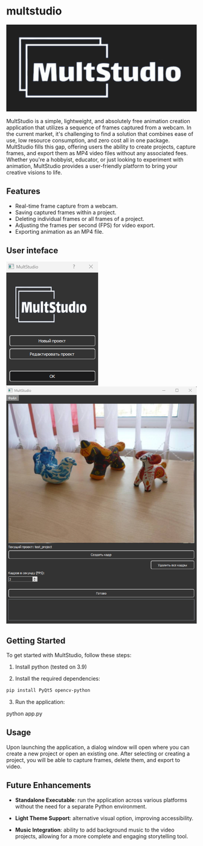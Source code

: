 # multstudio

![MultStudio Logo](images/title.png)

MultStudio is a simple, lightweight, and absolutely free animation creation application that utilizes a sequence of frames captured from a webcam. In the current market, it's challenging to find a solution that combines ease of use, low resource consumption, and zero cost all in one package. MultStudio fills this gap, offering users the ability to create projects, capture frames, and export them as MP4 video files without any associated fees. Whether you're a hobbyist, educator, or just looking to experiment with animation, MultStudio provides a user-friendly platform to bring your creative visions to life.


## Features

- Real-time frame capture from a webcam.
- Saving captured frames within a project.
- Deleting individual frames or all frames of a project.
- Adjusting the frames per second (FPS) for video export.
- Exporting animation as an MP4 file.

## User inteface

![MultStudio Logo](images/start_menu.png)
![MultStudio Logo](images/main_interface.png)

## Getting Started

To get started with MultStudio, follow these steps:

1. Install python (tested on 3.9)

2. Install the required dependencies:

```bash
pip install PyQt5 opencv-python
```
3. Run the application:

python app.py

## Usage

Upon launching the application, a dialog window will open where you can create a new project or open an existing one. After selecting or creating a project, you will be able to capture frames, delete them, and export to video.

## Future Enhancements

- **Standalone Executable**: run the application across various platforms without the need for a separate Python environment.

- **Light Theme Support**: alternative visual option, improving accessibility.

- **Music Integration**: ability to add background music to the video projects, allowing for a more complete and engaging storytelling tool.